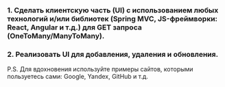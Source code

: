 

### 1. Сделать клиентскую часть (UI) с использованием любых технологий и/или библиотек (Spring MVC, JS-фреймворки: React, Angular и т.д.) для GET запроса (OneToMany/ManyToMany).
### 2. Реализовать UI для добавления, удаления и обновления.
   P.S. Для вдохновения используйте примеры сайтов, которыми пользуетесь сами: Google, Yandex, GitHub и т.д.